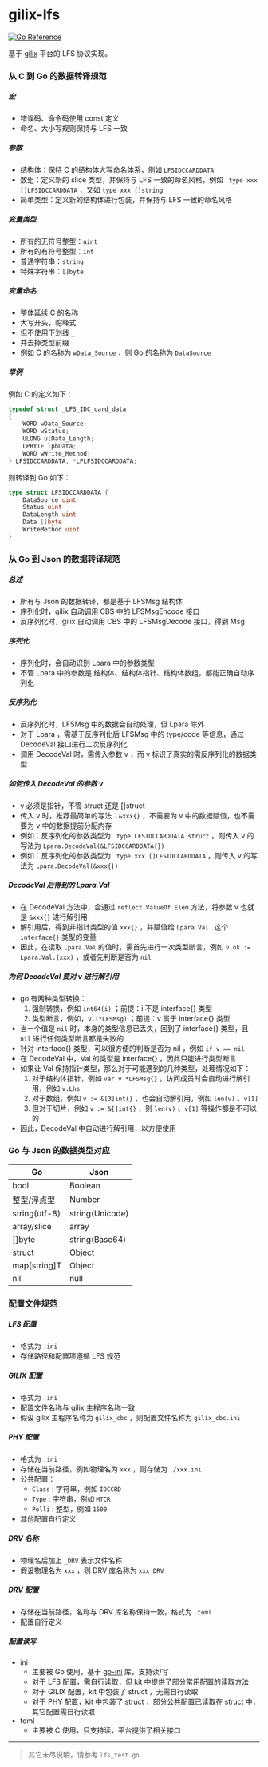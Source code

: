 # gilix-lfs

[![Go Reference](https://pkg.go.dev/badge/github.com/lindorof/gilix-lfs.svg)](https://pkg.go.dev/github.com/lindorof/gilix-lfs)

基于 [gilix](https://github.com/lindorof/gilix) 平台的 LFS 协议实现。

### 从 C 到 Go 的数据转译规范

##### 宏

- 错误码、命令码使用 const 定义
- 命名、大小写规则保持与 LFS 一致

##### 参数

- 结构体：保持 C 的结构体大写命名体系，例如 ```LFSIDCCARDDATA```
- 数组：定义新的 slice 类型，并保持与 LFS 一致的命名风格，例如 ``` type xxx []LFSIDCCARDDATA``` ，又如 ```type xxx []string```
- 简单类型：定义新的结构体进行包装，并保持与 LFS 一致的命名风格

##### 变量类型

- 所有的无符号整型：```uint```
- 所有的有符号整型：```int```
- 普通字符串：```string```
- 特殊字符串：```[]byte```

##### 变量命名

- 整体延续 C 的名称
- 大写开头，驼峰式
- 但不使用下划线 ```_```
- 并去掉类型前缀
- 例如 C 的名称为 ```wData_Source``` ，则 Go 的名称为 ```DataSource```

##### 举例

例如 C 的定义如下：
``` C
typedef struct _LFS_IDC_card_data 
{
    WORD wData_Source; 
    WORD wStatus; 
    ULONG ulData_Length; 
    LPBYTE lpbData; 
    WORD wWrite_Method; 
} LFSIDCCARDDATA, *LPLFSIDCCARDDATA;
```
则转译到 Go 如下：
``` Go
type struct LFSIDCCARDDATA {
    DataSource uint
    Status uint
    DataLength uint
    Data []byte
    WriteMethod uint
}
```

### 从 Go 到 Json 的数据转译规范

##### 总述

- 所有与 Json 的数据转译，都是基于 LFSMsg 结构体
- 序列化时，gilix 自动调用 CBS 中的 LFSMsgEncode 接口
- 反序列化时，gilix 自动调用 CBS 中的 LFSMsgDecode 接口，得到 Msg

##### 序列化

- 序列化时，会自动识别 Lpara 中的参数类型
- 不管 Lpara 中的参数是 结构体、结构体指针、结构体数组，都能正确自动序列化

##### 反序列化

- 反序列化时，LFSMsg 中的数据会自动处理，但 Lpara 除外
- 对于 Lpara ，需基于反序列化后 LFSMsg 中的 type/code 等信息，通过 DecodeVal 接口进行二次反序列化
- 调用 DecodeVal 时，需传入参数 v ，而 v 标识了真实的需反序列化的数据类型

##### 如何传入 DecodeVal 的参数 v

- v 必须是指针，不管 struct 还是 []struct 
- 传入 v 时，推荐最简单的写法：```&xxx{}``` ，不需要为 v 中的数据赋值，也不需要为 v 中的数据提前分配内存
- 例如：反序列化的参数类型为 ``` type LFSIDCCARDDATA struct``` ，则传入 v 的写法为 ```Lpara.DecodeVal(&LFSIDCCARDDATA{})```
- 例如：反序列化的参数类型为 ``` type xxx []LFSIDCCARDDATA``` ，则传入 v 的写法为 ```Lpara.DecodeVal(&xxx{})```

##### DecodeVal 后得到的 Lpara.Val

- 在 DecodeVal 方法中，会通过 ```reflect.ValueOf.Elem``` 方法，将参数 v 也就是 ```&xxx{}``` 进行解引用
- 解引用后，得到非指针类型的值 ```xxx{}``` ，并赋值给 ```Lpara.Val ``` 这个 ```interface{}``` 类型的变量
- 因此，在读取 ```Lpara.Val``` 的值时，需首先进行一次类型断言，例如 ```v,ok := Lpara.Val.(xxx)``` ，或者先判断是否为 ```nil```

##### 为何 DecodeVal 要对 v 进行解引用

- go 有两种类型转换：
  1. 强制转换，例如 ```int64(i)``` ；前提：i 不是 interface{} 类型
  2. 类型断言，例如，```v.(*LFSMsg)``` ；前提：v 属于 interface{} 类型
- 当一个值是 ```nil``` 时，本身的类型信息已丢失，回到了 interface{} 类型，且 ```nil``` 进行任何类型断言都是失败的
- 针对 interface{} 类型，可以很方便的判断是否为 nil ，例如 ```if v == nil```
- 在 DecodeVal 中，Val 的类型是 interface{} ，因此只能进行类型断言
- 如果让 Val 保持指针类型，那么对于可能遇到的几种类型，处理情况如下：
  1. 对于结构体指针，例如 ```var v *LFSMsg{}``` ，访问成员时会自动进行解引用，例如 ```v.Lhs```
  2. 对于数组，例如 ```v := &[3]int{}``` ，也会自动解引用，例如 ```len(v)``` 、```v[1]```
  3. 但对于切片，例如 ```v := &[]int{}``` ，则 ```len(v)``` 、```v[1]``` 等操作都是不可以的
- 因此，DecodeVal 中自动进行解引用，以方便使用

### Go 与 Json 的数据类型对应

| Go | Json |
| ---- | ---- |
| bool | Boolean |
| 整型/浮点型 | Number |
| string(utf-8) | string(Unicode) |
| array/slice | array |
| []byte | string(Base64) |
| struct | Object |
| map[string]T | Object |
| nil | null |

### 配置文件规范

##### LFS 配置

- 格式为 ```.ini``` 
- 存储路径和配置项遵循 LFS 规范

##### GILIX 配置

- 格式为 ```.ini``` 
- 配置文件名称与 gilix 主程序名称一致
- 假设 gilix 主程序名称为 ```gilix_cbc``` ，则配置文件名称为 ```gilix_cbc.ini```

##### PHY 配置

- 格式为 ```.ini``` 
- 存储在当前路径，例如物理名为 ```xxx``` ，则存储为 ```./xxx.ini```
- 公共配置：
  - ```Class``` : 字符串，例如 ```IDCCRD```
  - ```Type``` : 字符串，例如 ```MTCR```
  - ```Polli``` : 整型，例如 ```1500```
- 其他配置自行定义

##### DRV 名称

- 物理名后加上 ```_DRV``` 表示文件名称
- 假设物理名为 ```xxx``` ，则 DRV 库名称为 ```xxx_DRV```

##### DRV 配置

- 存储在当前路径，名称与 DRV 库名称保持一致，格式为 ```.toml```
- 配置自行定义

##### 配置读写

- ini
  - 主要被 Go 使用，基于 [go-ini](github.com/go-ini/ini) 库，支持读/写
  - 对于 LFS 配置，需自行读取，但 kit 中提供了部分常用配置的读取方法
  - 对于 GILIX 配置，kit 中包装了 struct ，无需自行读取
  - 对于 PHY 配置，kit 中包装了 struct ，部分公共配置已读取在 struct 中，其它配置需自行读取
- toml
  - 主要被 C 使用，只支持读，平台提供了相关接口

---

> 其它未尽说明，请参考 ```lfs_test.go``` 